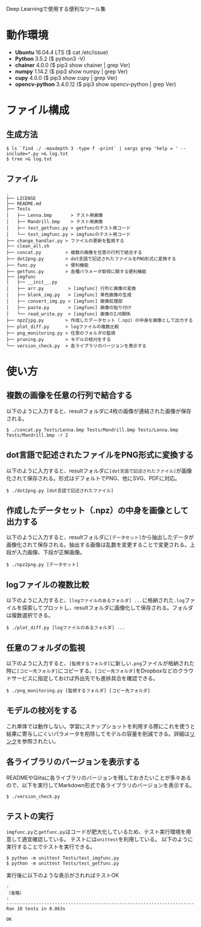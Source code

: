 Deep Learningで使用する便利なツール集

# 動作環境

- **Ubuntu** 16.04.4 LTS ($ cat /etc/issue)
- **Python** 3.5.2 ($ python3 -V)
- **chainer** 4.0.0 ($ pip3 show chainer | grep Ver)
- **numpy** 1.14.2 ($ pip3 show numpy | grep Ver)
- **cupy** 4.0.0 ($ pip3 show cupy | grep Ver)
- **opencv-python** 3.4.0.12 ($ pip3 show opencv-python | grep Ver)

# ファイル構成

## 生成方法

```console
$ ls `find ./ -maxdepth 3 -type f -print` | xargs grep 'help = ' --include=*.py >& log.txt
$ tree >& log.txt
```

## ファイル

```console
.
├── LICENSE
├── README.md
├── Tests
│   ├── Lenna.bmp       > テスト用画像
│   ├── Mandrill.bmp    > テスト用画像
│   ├── test_getfunc.py > getfuncのテスト用コード
│   └── test_imgfunc.py > imgfuncのテスト用コード
├── change_handler.py > ファイルの更新を監視する
├── clean_all.sh
├── concat.py         > 複数の画像を任意の行列で結合する
├── dot2png.py        > dot言語で記述されたファイルをPNG形式に変換する
├── func.py           > 便利機能
├── getfunc.py        > 各種パラメータ取得に関する便利機能
├── imgfunc
│   ├── __init__.py
│   ├── arr.py         > [imgfunc] 行列と画像の変換
│   ├── blank_img.py   > [imgfunc] 単色画像の生成
│   ├── convert_img.py > [imgfunc] 画像処理部
│   ├── paste.py       > [imgfunc] 画像の貼り付け
│   └── read_write.py  > [imgfunc] 画像のI/O関係
├── npz2jpg.py        > 作成したデータセット（.npz）の中身を画像として出力する
├── plot_diff.py      > logファイルの複数比較
├── png_monitoring.py > 任意のフォルダの監視
├── pruning.py        > モデルの枝刈をする
└── version_check.py  > 各ライブラリのバージョンを表示する
```

# 使い方

## 複数の画像を任意の行列で結合する

以下のように入力すると、resultフォルダに4枚の画像が連結された画像が保存される。

```console
$ ./concat.py Tests/Lenna.bmp Tests/Mandrill.bmp Tests/Lenna.bmp Tests/Mandrill.bmp -r 2
```


## dot言語で記述されたファイルをPNG形式に変換する

以下のように入力すると、resultフォルダに`[dot言語で記述されたファイル]`が画像化されて保存される。形式はデフォルトでPNG、他にSVG、PDFに対応。

```console
$ ./dot2png.py [dot言語で記述されたファイル]
```

## 作成したデータセット（.npz）の中身を画像として出力する

以下のように入力すると、resultフォルダに`[データセット]`から抽出したデータが画像化されて保存される。抽出する画像は乱数を変更することで変更される。上段が入力画像、下段が正解画像。

```console
$ ./npz2png.py [データセット]
```

## logファイルの複数比較

以下のように入力すると、`[logファイルのあるフォルダ] ...`に格納された`.log`ファイルを探索してプロットし、resultフォルダに画像化して保存される。フォルダは複数選択できる。

```console
$ ./plot_diff.py [logファイルのあるフォルダ] ...
```

## 任意のフォルダの監視

以下のように入力すると、`[監視するフォルダ]`に新しい`.png`ファイルが格納された時に`[コピー先フォルダ]`にコピーする。`[コピー先フォルダ]`をDropboxなどのクラウドサービスに指定しておけば外出先でも進捗具合を確認できる。

```console
$ ./png_monitoring.py [監視するフォルダ] [コピー先フォルダ]
```

## モデルの枝刈をする

これ単体では動作しない。学習にスナップショットを利用する際にこれを使うと結果に寄与しにくいパラメータを削除してモデルの容量を削減できる。詳細は[リンク](http://tosaka2.hatenablog.com/entry/2017/11/17/194051)を参照されたい。

## 各ライブラリのバージョンを表示する

READMEやQiitaに各ライブラリのバージョンを残しておきたいことが多々あるので、以下を実行してMarkdown形式で各ライブラリのバージョンを表示する。

```console
$ ./version_check.py
```


## テストの実行

`imgfunc.py`と`getfunc.py`はコードが肥大化しているため、テスト実行環境を用意して適宜確認している。
テストには`unittest`を利用している。
以下のように実行することでテストを実行できる。

```console
$ python -m unittest Tests/test_imgfunc.py
$ python -m unittest Tests/test_getfunc.py
```

実行後に以下のような表示がされればテストOK

```console
:
（省略）
:
----------------------------------------------------------------------
Ran 10 tests in 0.063s

OK
```
